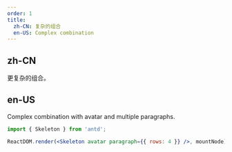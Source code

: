 ```yaml
---
order: 1
title:
  zh-CN: 复杂的组合
  en-US: Complex combination
---
```


## zh-CN

更复杂的组合。

## en-US

Complex combination with avatar and multiple paragraphs.

```jsx
import { Skeleton } from 'antd';

ReactDOM.render(<Skeleton avatar paragraph={{ rows: 4 }} />, mountNode);
```
 